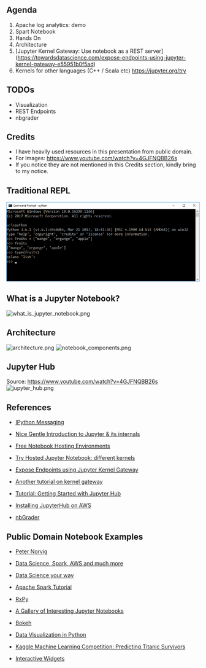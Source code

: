 ## Agenda ##
1. Apache log analytics: demo
2. Spart Notebook
3. Hands On
4. Architecture
5. [Jupyter Kernel Gateway: Use notebook as a REST server] (https://towardsdatascience.com/expose-endpoints-using-jupyter-kernel-gateway-e55951b0f5ad)
6. Kernels for other languages (C++ / Scala etc)
   https://jupyter.org/try


## TODOs ##
- Visualization
- REST Endpoints
- nbgrader

## Credits ##
- I have heavily used resources in this presentation from public domain.
- For Images:  https://www.youtube.com/watch?v=4GJFNQBB26s
- If you notice they are not mentioned in this Credits section, kindly bring to my notice.

## Traditional REPL ##
![Traditional REPL](Images/Traditional_REPL.png)

## What is a Jupyter Notebook? ##
![what_is_jupyter_notebook.png](https://github.com/manojphatak/JupyterBootcamp/blob/master/Images/what_is_jupyter_notebook.png)


## Architecture ##
![architecture.png](https://github.com/manojphatak/JupyterBootcamp/blob/master/Images/architecture_1.png)
![notebook_components.png](https://github.com/manojphatak/JupyterBootcamp/blob/master/Images/architecture_2.png)


## Jupyter Hub ##
Source: https://www.youtube.com/watch?v=4GJFNQBB26s
![jupyter_hub.png](https://github.com/manojphatak/JupyterBootcamp/blob/master/Images/jupyter_hub.png)


## References ##
* [IPython Messaging](http://ipython.org/ipython-doc/stable/development/how_ipython_works.html)
* [Nice Gentle Introduction to Jupyter & its internals](https://blog.nteract.io/nteract-building-on-top-of-jupyter-9cfbccdd4c1d)

* [Free Notebook Hosting Environments](https://blog.ouseful.info/2019/01/04/more-than-ten-free-hosted-jupyter-notebook-environments-you-can-try-right-now/)
* [Try Hosted Jupyter Notebook: different kernels](https://jupyter.org/try)

* [Expose Endpoints using Jupyter Kernel Gateway](https://towardsdatascience.com/expose-endpoints-using-jupyter-kernel-gateway-e55951b0f5ad)
* [Another tutorial on kernel gateway](https://blog.ouseful.info/2017/09/06/building-a-json-api-using-jupyer-notebooks-in-under-5-minutes/)

* [Tutorial: Getting Started with Jupyter Hub](https://jupyterhub-tutorial.readthedocs.io/en/latest/)
* [Installing JupyterHub on AWS](https://the-littlest-jupyterhub.readthedocs.io/en/latest/install/amazon.html)
* [nbGrader](https://github.com/jupyter/nbgrader)


## Public Domain Notebook Examples ##
* [Peter Norvig](http://norvig.com/ipython/README.html)
* [Data Science, Spark, AWS and much more](https://github.com/donnemartin/data-science-ipython-notebooks)
* [Data Science your way](https://github.com/jadianes/data-science-your-way)
* [Apache Spark Tutorial](https://github.com/jadianes/spark-py-notebooks)
* [RxPy](https://github.com/ReactiveX/RxPY/blob/master/notebooks/Getting%20Started.ipynb)
* [A Gallery of Interesting Jupyter Notebooks](https://github.com/jupyter/jupyter/wiki/A-gallery-of-interesting-Jupyter-Notebooks)

* [Bokeh](https://github.com/chris1610/pbpython/tree/master/notebooks)
* [Data Visualization in Python](https://anaconda.org/ijstokes/pythondataviz-ipynb/notebook)

* [Kaggle Machine Learning Competition: Predicting Titanic Survivors](https://nbviewer.jupyter.org/github/donnemartin/data-science-ipython-notebooks/blob/master/kaggle/titanic.ipynb)

* [Interactive Widgets](https://github.com/jupyter-widgets/ipywidgets/blob/master/docs/source/examples/Index.ipynb)
